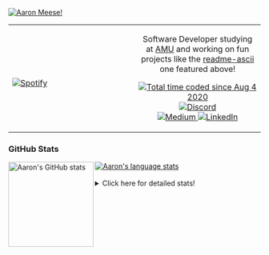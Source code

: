 [![Aaron Meese!](https://user-images.githubusercontent.com/17814535/88975338-a2aabf00-d27f-11ea-963f-8a19608716b4.png)](https://github.com/ajmeese7/readme-ascii "README ASCII")

<!-- Modified from project here: https://github.com/novatorem/novatorem -->
<table width="100%"> 
  <tr>
  <td width="50%">
      
&nbsp; <br> [![Spotify](https://ajmeese7.vercel.app/api/spotify)](https://open.spotify.com/user/ajmeese)

  </td>
  <td width="50%">
    <p align="center">
    Software Developer studying at <a href="https://www.amu.apus.edu/">AMU</a> and working on fun 
    projects like the <a href="https://github.com/ajmeese7/readme-ascii">readme-ascii</a> one featured above!
    </p>
    <p align="center">
      <a href="https://wakatime.com/@f726891d-3b02-46cd-9b60-e8c59f9e2b14">
        <img src="https://wakatime.com/badge/user/f726891d-3b02-46cd-9b60-e8c59f9e2b14.svg" alt="Total time coded since Aug 4 2020" title="WakaTime" />
      </a>
      <a href="http://link.aaronmeese.com/discord">
        <img src="https://img.shields.io/badge/discord-ajmeese7%234835-369?style=flat-square&logo=discord&logoColor=white&color=purple" alt="Discord" title="Discord">
      </a>
      <br />
      <a href="https://link.aaronmeese.com/medium">
        <img src="https://img.shields.io/badge/medium-ajmeese7-1DB954?style=flat-square&logo=medium&logoColor=white" alt="Medium" title="Medium">
      </a>
      <a href="https://link.aaronmeese.com/linkedin">
        <img src="https://img.shields.io/badge/linkedIn-aaronmeese-1DB954?style=flat-square&logo=linkedin&logoColor=white&color=blue" alt="LinkedIn" title="LinkedIn">
      </a>
    </p>
  </td>

</table>

[//]: <> (The `&nbsp;` is to have Aphelion take up more space)

### GitHub Stats ###

<a href="https://profile-summary-for-github.com/user/ajmeese7">
  <img align="left" height="170px" src="https://github-readme-stats.vercel.app/api?username=ajmeese7&show_icons=true&line_height=27&count_private=true" alt="Aaron's GitHub stats"/>
  <img src="https://github-readme-stats.vercel.app/api/top-langs/?username=ajmeese7&hide_langs_below=5&layout=compact" alt="Aaron's language stats"/>
</a>

<br />
<br />
<details>
<summary>Click here for detailed stats!</summary>

### :zap: Recent Activity
<!--START_SECTION:activity-->
1. 🎉 Merged PR [#90](https://github.com/ajmeese7/aaronmeese.com/pull/90) in [ajmeese7/aaronmeese.com](https://github.com/ajmeese7/aaronmeese.com)
2. 🗣 Commented on [#90](https://github.com/ajmeese7/aaronmeese.com/issues/90) in [ajmeese7/aaronmeese.com](https://github.com/ajmeese7/aaronmeese.com)
3. 🎉 Merged PR [#89](https://github.com/ajmeese7/aaronmeese.com/pull/89) in [ajmeese7/aaronmeese.com](https://github.com/ajmeese7/aaronmeese.com)
4. ❗️ Closed issue [#15](https://github.com/ajmeese7/aaronmeese.com/issues/15) in [ajmeese7/aaronmeese.com](https://github.com/ajmeese7/aaronmeese.com)
5. 🗣 Commented on [#15](https://github.com/ajmeese7/aaronmeese.com/issues/15) in [ajmeese7/aaronmeese.com](https://github.com/ajmeese7/aaronmeese.com)
<!--END_SECTION:activity-->

### 🧐 Waka Stats
<!--START_SECTION:waka-->
![Code Time](http://img.shields.io/badge/Code%20Time-1%2C029%20hrs%2032%20mins-blue)

**🐱 My GitHub Data** 

> 🏆 692 Contributions in the Year 2022
 > 
> 📦 339.6 kB Used in GitHub's Storage 
 > 
> 💼 Opted to Hire
 > 
> 📜 74 Public Repositories 
 > 
> 🔑 27 Private Repositories  
 > 
**I'm an Early 🐤** 

```text
🌞 Morning    265 commits    ██████░░░░░░░░░░░░░░░░░░░   24.58% 
🌆 Daytime    396 commits    █████████░░░░░░░░░░░░░░░░   36.73% 
🌃 Evening    404 commits    █████████░░░░░░░░░░░░░░░░   37.48% 
🌙 Night      13 commits     ░░░░░░░░░░░░░░░░░░░░░░░░░   1.21%

```
📅 **I'm Most Productive on Sunday** 

```text
Monday       125 commits    ███░░░░░░░░░░░░░░░░░░░░░░   11.6% 
Tuesday      162 commits    ███░░░░░░░░░░░░░░░░░░░░░░   15.03% 
Wednesday    132 commits    ███░░░░░░░░░░░░░░░░░░░░░░   12.24% 
Thursday     154 commits    ███░░░░░░░░░░░░░░░░░░░░░░   14.29% 
Friday       125 commits    ███░░░░░░░░░░░░░░░░░░░░░░   11.6% 
Saturday     176 commits    ████░░░░░░░░░░░░░░░░░░░░░   16.33% 
Sunday       204 commits    ████░░░░░░░░░░░░░░░░░░░░░   18.92%

```


📊 **This Week I Spent My Time On** 

```text
⌚︎ Time Zone: America/New_York

💬 Programming Languages: 
JavaScript               4 hrs 26 mins       █████████░░░░░░░░░░░░░░░░   37.94% 
PHP                      1 hr 30 mins        ███░░░░░░░░░░░░░░░░░░░░░░   12.83% 
Markdown                 1 hr 23 mins        ███░░░░░░░░░░░░░░░░░░░░░░   11.83% 
Bash                     51 mins             █░░░░░░░░░░░░░░░░░░░░░░░░   7.34% 
Other                    49 mins             █░░░░░░░░░░░░░░░░░░░░░░░░   7.08%

🐱‍💻 Projects: 
aaronmeese.com           7 hrs 5 mins        ███████████████░░░░░░░░░░   60.4% 
karameese.com            3 hrs 36 mins       ███████░░░░░░░░░░░░░░░░░░   30.71% 
nginx                    1 hr 1 min          ██░░░░░░░░░░░░░░░░░░░░░░░   8.73% 
vault                    1 min               ░░░░░░░░░░░░░░░░░░░░░░░░░   0.16%

```

**I Mostly Code in JavaScript** 

```text
JavaScript               32 repos            ████████████░░░░░░░░░░░░░   50.0% 
HTML                     9 repos             ███░░░░░░░░░░░░░░░░░░░░░░   14.06% 
Python                   5 repos             ██░░░░░░░░░░░░░░░░░░░░░░░   7.81% 
Java                     4 repos             █░░░░░░░░░░░░░░░░░░░░░░░░   6.25% 
CSS                      3 repos             █░░░░░░░░░░░░░░░░░░░░░░░░   4.69%

```



 Last Updated on 25/05/2022 08:03:51 UTC
<!--END_SECTION:waka-->
</details>

